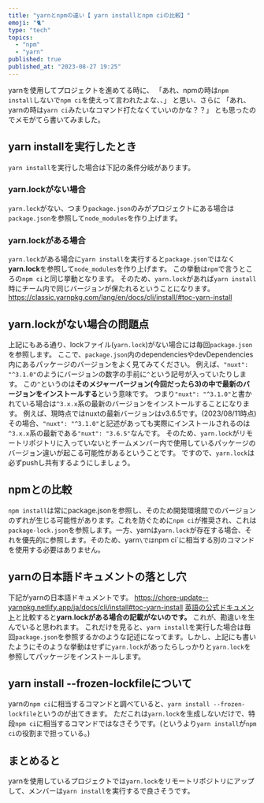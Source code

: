 ```yaml
---
title: "yarnとnpmの違い【 yarn installとnpm ciの比較】"
emoji: "🐈"
type: "tech"
topics:
  - "npm"
  - "yarn"
published: true
published_at: "2023-08-27 19:25"
---
```


yarnを使用してプロジェクトを進めてる時に、
「あれ、npmの時は`npm install`しないで`npm ci`を使えって言われたよな、、」
と思い、さらに
「あれ、yarnの時は`yarn ci`みたいなコマンド打たなくていいのかな？？」
とも思ったのでメモがてら書いてみました。

## yarn installを実行したとき
`yarn install`を実行した場合は下記の条件分岐があります。

### yarn.lockがない場合
`yarn.lock`がない、つまり`package.json`のみがプロジェクトにある場合は`package.json`を参照して`node_modules`を作り上げます。

### yarn.lockがある場合
`yarn.lock`がある場合に`yarn install`を実行すると`package.json`ではなく**yarn.lock**を参照して`node_modules`を作り上げます。
この挙動は`npm`で言うところの`npm ci`と同じ挙動となります。
そのため、`yarn.lock`があれば`yarn install`時にチーム内で同じバージョンが保たれるということになります。
https://classic.yarnpkg.com/lang/en/docs/cli/install/#toc-yarn-install

## yarn.lockがない場合の問題点
上記にもある通り、lockファイル(`yarn.lock`)がない場合には毎回`package.json`を参照します。
ここで、`package.json`内のdependenciesやdevDependencies内にあるパッケージのバージョンをよく見てみてください。
例えば、`"nuxt": "^3.1.0"`のようにバージョンの数字の手前に`^`という記号が入っていたりします。
この`^`というのは**そのメジャーバージョン(今回だったら3)の中で最新のバージョンをインストールする**という意味です。
つまり`"nuxt": "^3.1.0"`と書かれている場合は`^3.x.x`系の最新のバージョンをインストールすることになります。
例えば、現時点ではnuxtの最新バージョンはv3.6.5です。(2023/08/11時点)
その場合、`"nuxt": "^3.1.0"`と記述があっても実際にインストールされるのは`^3.x.x`系の最新である`"nuxt": "3.6.5"`なんです。
そのため、`yarn.lock`がリモートリポジトリに入っていないとチームメンバー内で使用しているパッケージのバージョン違いが起こる可能性があるということです。
ですので、`yarn.lock`は必ずpushし共有するようにしましょう。

## npmとの比較
`npm install`は常にpackage.jsonを参照し、そのため開発環境間でのバージョンのずれが生じる可能性があります。これを防ぐために`npm ci`が推奨され、これは`package-lock.json`を参照します。一方、yarnは`yarn.lock`が存在する場合、それを優先的に参照します。そのため、yarn`\では`npm ci`に相当する別のコマンドを使用する必要はありません。

## yarnの日本語ドキュメントの落とし穴
下記がyarnの日本語ドキュメントです。
https://chore-update--yarnpkg.netlify.app/ja/docs/cli/install#toc-yarn-install
[英語の公式ドキュメント](https://classic.yarnpkg.com/lang/en/docs/cli/install/#toc-yarn-install)と比較すると**yarn.lockがある場合の記載がないのです。** これが、勘違いを生んでいると思われます。
これだけを見ると、`yarn install`を実行した場合は毎回`package.json`を参照するかのような記述になってます。しかし、上記にも書いたようにそのような挙動はせずに`yarn.lock`があったらしっかりと`yarn.lock`を参照してパッケージをインストールします。

## yarn install --frozen-lockfileについて
yarnの`npm ci`に相当するコマンドと調べていると、`yarn install --frozen-lockfile`というのが出てきます。
ただこれは`yarn.lock`を生成しないだけで、特段`npm ci`に相当するコマンドではなさそうです。(というより`yarn install`が`npm ci`の役割まで担っている。)

## まとめると
yarnを使用しているプロジェクトでは`yarn.lock`をリモートリポジトリにアップして、メンバーは`yarn install`を実行するで良さそうです。
